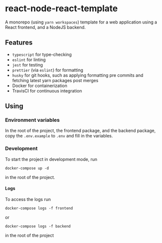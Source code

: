 # react-node-react-template

A monorepo (using `yarn workspaces`) template for a web application using a React frontend, and a NodeJS backend.

## Features

- `typescript` for type-checking
- `eslint` for linting
- `jest` for testing
- `prettier` (via `eslint`) for formatting
- `husky` for git hooks, such as applying formatting pre commits and fetching latest yarn packages post merges
- Docker for containerization
- TravisCI for continuous integration

## Using

### Environment variables

In the root of the project, the frontend package, and the backend package, copy the `.env.example` to `.env` and fill in the variables.

### Development

To start the project in development mode, run

```
docker-compose up -d
```

in the root of the project.

#### Logs

To access the logs run

```
docker-compose logs -f frontend
```

or

```
docker-compose logs -f backend
```

in the root of the project
